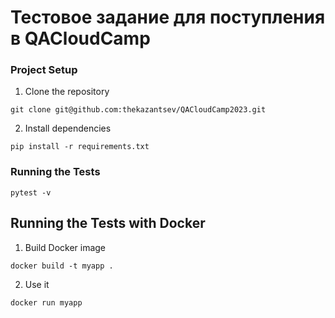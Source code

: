 # Тестовое задание для поступления в QACloudCamp

### Project Setup
1. Clone the repository 
```
git clone git@github.com:thekazantsev/QACloudCamp2023.git
```
2. Install dependencies
```
pip install -r requirements.txt
```
### Running the Tests
```
pytest -v
```

## Running the Tests with Docker
1. Build Docker image
```
docker build -t myapp . 
```
2. Use it
```
docker run myapp     
```



